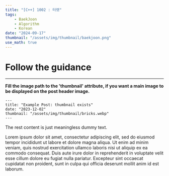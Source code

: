 ```yaml
---
title: "[C++] 1002 : 터렛"
tags:
    - BaekJoon
    - Algorithm
    - Korean
date: "2024-09-17"
thumbnail: "/assets/img/thumbnail/baekjoon.png"
use_math: true
---
```


# Follow the guidance
---

**Fill the image path to the 'thumbnail' attribute, if you want a main image to be displayed on the post header image.**

```
---
title: "Example Post: thumbnail exists"
date: "2023-12-02"
thumbnail: "/assets/img/thumbnail/bricks.webp"
---
```

The rest content is just meaningless dummy text.

Lorem ipsum dolor sit amet, consectetur adipiscing elit, sed do eiusmod tempor incididunt ut labore et dolore magna aliqua. Ut enim ad minim veniam, quis nostrud exercitation ullamco laboris nisi ut aliquip ex ea commodo consequat. Duis aute irure dolor in reprehenderit in voluptate velit esse cillum dolore eu fugiat nulla pariatur. Excepteur sint occaecat cupidatat non proident, sunt in culpa qui officia deserunt mollit anim id est laborum.
